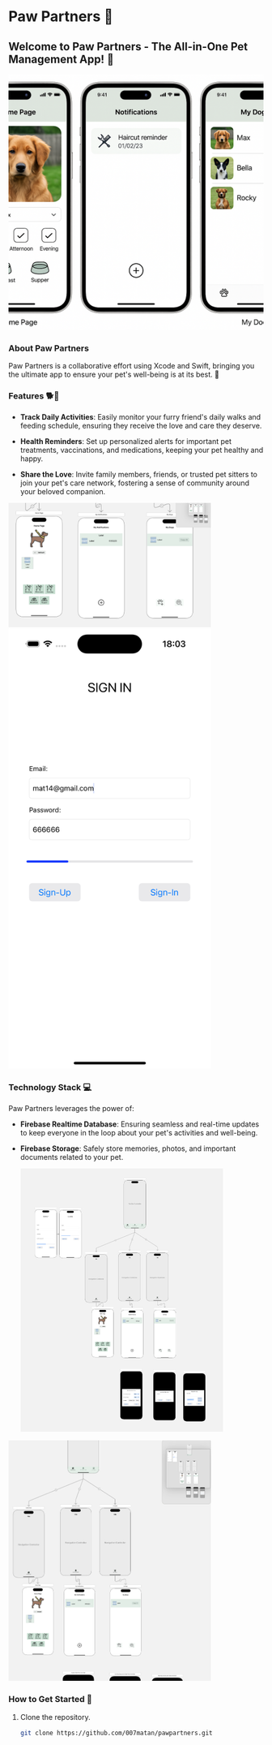 
# Paw Partners 🐾

## Welcome to Paw Partners - The All-in-One Pet Management App! 🌟

<img src="https://raw.githubusercontent.com/007matan/PawPartner/refs/heads/main/paw_partner_pic_g.png" alt="project-image 1" width="600" />

### About Paw Partners
Paw Partners is a collaborative effort using Xcode and Swift, bringing you the ultimate app to ensure your pet's well-being is at its best. 🚀

### Features 🐕🐾
- **Track Daily Activities**: Easily monitor your furry friend's daily walks and feeding schedule, ensuring they receive the love and care they deserve.

- **Health Reminders**: Set up personalized alerts for important pet treatments, vaccinations, and medications, keeping your pet healthy and happy.

- **Share the Love**: Invite family members, friends, or trusted pet sitters to join your pet's care network, fostering a sense of community around your beloved companion.

<img src="https://raw.githubusercontent.com/007matan/PawPartner/refs/heads/main/paw_partner_pic_1.png" alt="project-image 1" width="400" />

<img src="https://raw.githubusercontent.com/007matan/PawPartner/refs/heads/main/paw_partner_pic_4.png" alt="project-image 4" width="400" />
  

### Technology Stack 💻
Paw Partners leverages the power of:
- **Firebase Realtime Database**: Ensuring seamless and real-time updates to keep everyone in the loop about your pet's activities and well-being.

- **Firebase Storage**: Safely store memories, photos, and important documents related to your pet.

  <img src="https://raw.githubusercontent.com/007matan/PawPartner/refs/heads/main/paw_partner_pic_3.png" alt="project-image 3" width="400" />

<img src="https://raw.githubusercontent.com/007matan/PawPartner/refs/heads/main/project_image_pp.png" alt="project_image_pp" width="400" />


### How to Get Started 🚀
1. Clone the repository.
   ```bash
   git clone https://github.com/007matan/pawpartners.git
